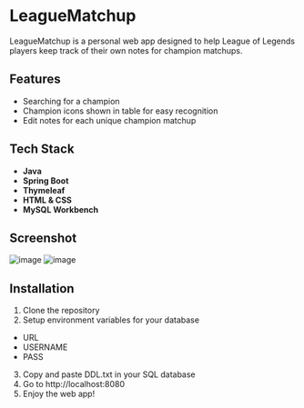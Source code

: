 # LeagueMatchup

LeagueMatchup is a personal web app designed to help League of Legends players keep track of their own notes for champion matchups.

## Features

- Searching for a champion
- Champion icons shown in table for easy recognition
- Edit notes for each unique champion matchup

## Tech Stack

- **Java**
- **Spring Boot**
- **Thymeleaf**
- **HTML & CSS**
- **MySQL Workbench**

## Screenshot

![image](https://github.com/user-attachments/assets/8b66b12f-2329-479c-8e19-251dbc44368e)
![image](https://github.com/user-attachments/assets/dbc3e5e0-1879-45af-b1cd-496fdd2dd563)


## Installation

1. Clone the repository
2. Setup environment variables for your database
- URL
- USERNAME
- PASS
3. Copy and paste DDL.txt in your SQL database
4. Go to http://localhost:8080
5. Enjoy the web app!
